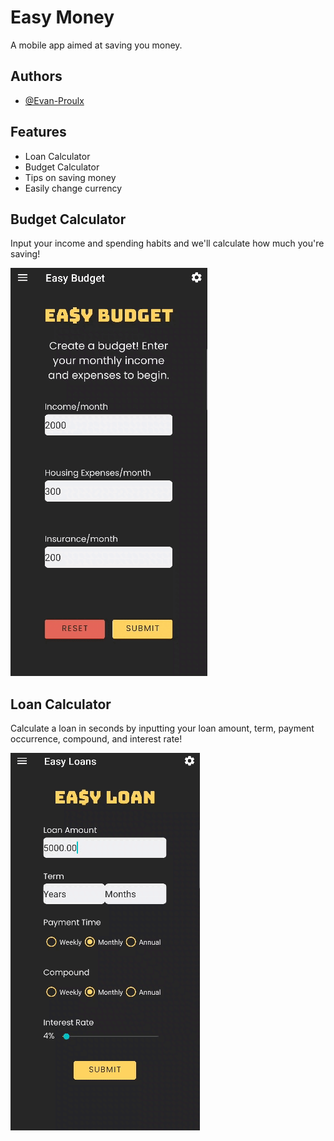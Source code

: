 
# Easy Money
A mobile app aimed at saving you money.


## Authors

- [@Evan-Proulx](https://www.github.com/Evan-Proulx)


## Features

- Loan Calculator
- Budget Calculator
- Tips on saving money
- Easily change currency


## Budget Calculator

Input your income and spending habits and we'll calculate how much you're saving!

![App Screenshot](app/src/main/res/raw/easy_money_screenrecording_budget_cropped.gif)


## Loan Calculator

Calculate a loan in seconds by inputting your loan amount, term, payment occurrence, compound, and interest rate!

![App Screenshot](app/src/main/res/raw/easy_money_screenrecording_loan_cropped.gif)
